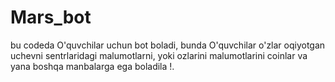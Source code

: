 # Mars_bot

bu codeda O'quvchilar uchun bot boladi,
bunda O'quvchilar o'zlar oqiyotgan uchevni sentrlaridagi malumotlarni,
yoki ozlarini malumotlarini coinlar va yana boshqa manbalarga ega boladila !.
